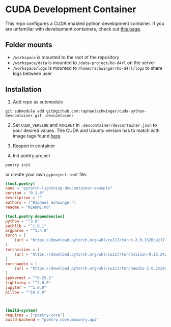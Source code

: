 # CUDA Development Container
This repo configures a CUDA enabled python development container. 
If you are unfamiliar with development containers, check out [this page](https://github.com/microsoft/vscode-dev-containers).


## Folder mounts

- `/workspace` is mounted to the root of the repository
- `/workspace/data` is mounted to `/data-project/ho-d4rl` on the server
- `/workspace/logs` is mounted to `/home/rschwinger/ho-d4rl/logs` to share logs between user

## Installation

1. Add repo as submodule
```
git submodule add git@github.com:raphaelschwinger/cuda-python-devcontainer.git .devcontainer
```

2. Set `CUDA_VERSION` and `VARIANT` in `.devcontainer/devcontainer.json` to your desired values. 
   The CUDA and Ubuntu version has to match with image tags found [here](https://hub.docker.com/r/nvidia/cuda).

3. Reopen in container

4. Init poetry project
```
poetry init
```

or create your own `pyproject.toml` file.

```toml
[tool.poetry]
name = "pytorch-lightning-devcontainer-example"
version = "0.1.0"
description = ""
authors = ["Raphael Schwinger"]
readme = "README.md"

[tool.poetry.dependencies]
python = "^3.8"
pathlib = "^1.0.1"
argparse = "^1.4.0"
torch = [
    {url = "https://download.pytorch.org/whl/cu117/torch-2.0.1%2Bcu117-cp38-cp38-linux_x86_64.whl", platform = "linux", python = ">=3.8 <3.9"}
]
torchvision = [
    {url = "https://download.pytorch.org/whl/cu117/torchvision-0.15.2%2Bcu117-cp38-cp38-linux_x86_64.whl", platform = "linux", python = ">=3.8 <3.9"}
]
torchaudio = [
    {url = "https://download.pytorch.org/whl/cu117/torchaudio-2.0.2%2Bcu117-cp38-cp38-linux_x86_64.whl", platform = "linux", python = ">=3.8 <3.9"}
]
ipykernel = "^6.25.2"
lightning = "^2.0.8"
jupyter = "^1.0.0"
pillow = "^10.0.0"



[build-system]
requires = ["poetry-core"]
build-backend = "poetry.core.masonry.api"
```